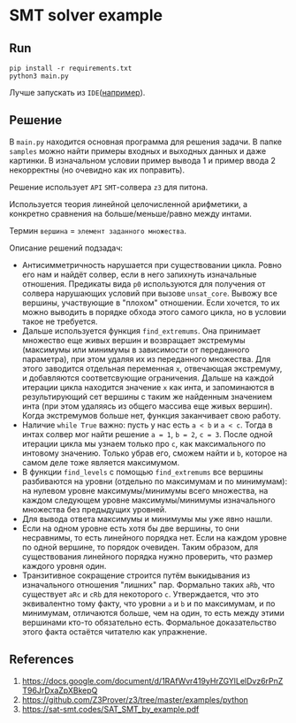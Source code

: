 # SMT solver example

## Run

```shell
pip install -r requirements.txt
python3 main.py
```

Лучше запускать из `IDE`([например](https://www.jetbrains.com/pycharm/)).

## Решение

В `main.py` находится основная программа для решения задачи. В папке `samples` можно найти примеры входных и выходных данных и даже картинки. В изначальном условии пример вывода 1 и пример ввода 2 некорректны (но очевидно как их поправить).

Решение использует `API` `SMT`-солвера `z3` для питона.

Используется теория линейной целочисленной арифметики, а конкретно сравнения на больше/меньше/равно между интами.

Термин `вершина` = `элемент заданного множества`.

Описание решений подзадач:
* Антисимметричность нарушается при существовании цикла. Ровно его нам и найдёт солвер, если в него запихнуть изначальные отношения. Предикаты вида `p0` используются для получения от солвера нарушающих условий при вызове `unsat_core`. Вывожу все вершины, участвующие в "плохом" отношении. Если хочется, то их можно выводить в порядке обхода этого самого цикла, но в условии такое не требуется.
* Дальше используется функция `find_extremums`. Она принимает множество еще живых вершин и возвращает экстремумы (максимумы или минимумы в зависимости от переданного параметра), при этом удаляя их из переданного множества. Для этого заводится отдельная переменная `x`, отвечающая экстремуму, и добавляются соответсвующие ограничения. Дальше на каждой итерации цикла находится значение `x` как инта, и запоминаются в результирующий сет вершины с таким же найденным значением инта (при этом удаляясь из общего массива еще живых вершин). Когда экстремумов больше нет, функция заканчивает свою работу.
* Наличие `while True` важно: пусть у нас есть `a < b` и `a < c`. Тогда в интах солвер мог найти решение `a = 1`, `b = 2`, `c = 3`. После одной итерации цикла мы узнаем только про `c`, как максимального по интовому значению. Только убрав его, сможем найти и `b`, которое на самом деле тоже является максимумом.
* В функции `find_levels` с помощью `find_extremums` все вершины разбиваются на уровни (отдельно по максимумам и по минимумам): на нулевом уровне максимумы/минимумы всего множества, на каждом следующем уровне максимумы/минимумы изначального множества без предыдущих уровней.
* Для вывода ответа максимумы и минимумы мы уже явно нашли.
* Если на одном уровне есть хотя бы две вершины, то они несравнимы, то есть линейного порядка нет. Если на каждом уровне по одной вершине, то порядок очевиден. Таким образом, для существования линейного порядка нужно проверить, что размер каждого уровня один.
* Транзитивное сокращение строится путём выкидывания из изначального отношения "лишних" пар. Формально таких `aRb`, что существует `aRc` и `cRb` для некоторого `c`. Утверждается, что это эквивалентно тому факту, что уровни `a` и `b` и по максимумам, и по минимумам, отличаются больше, чем на один, то есть между этими вершинами кто-то обязательно есть. Формальное доказательство этого факта остаётся читателю как упражнение.

## References

1. https://docs.google.com/document/d/1RAfWvr419yHrZGYlLelDvz6rPnZT96JrDxaZpXBkepQ
2. https://github.com/Z3Prover/z3/tree/master/examples/python
3. https://sat-smt.codes/SAT_SMT_by_example.pdf
